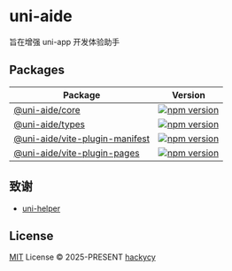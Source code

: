 # uni-aide

旨在增强 uni-app 开发体验助手

## Packages

| Package | Version |
| ------- | ------- |
| [@uni-aide/core](./packages/core) | [![npm version](https://img.shields.io/npm/v/@uni-aide/core.svg)](https://www.npmjs.com/package/@uni-aide/core) |
| [@uni-aide/types](./packages/types) | [![npm version](https://img.shields.io/npm/v/@uni-aide/types.svg)](https://www.npmjs.com/package/@uni-aide/types) |
| [@uni-aide/vite-plugin-manifest](./packages/vite-plugin-manifest) | [![npm version](https://img.shields.io/npm/v/@uni-aide/vite-plugin-manifest.svg)](https://www.npmjs.com/package/@uni-aide/vite-plugin-manifest) |
| [@uni-aide/vite-plugin-pages](./packages/vite-plugin-pages) | [![npm version](https://img.shields.io/npm/v/@uni-aide/vite-plugin-pages.svg)](https://www.npmjs.com/package/@uni-aide/vite-plugin-pages) |

## 致谢

- [uni-helper](https://github.com/uni-helper)

## License

[MIT](./LICENSE.md) License © 2025-PRESENT [hackycy](https://github.com/hackycy)
